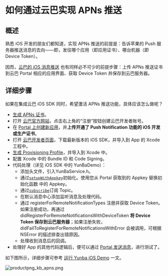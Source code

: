 # 如何通过云巴实现 APNs 推送

## 概述
熟悉 iOS 开发的朋友们都知道，实现 APNs 推送的前提是：告诉苹果的 Push 服务器推送消息的去向——即，发往哪个应用（即应用证书）、哪台机器（即 Device Token）。

因而，[云巴的 iOS 消息推送](ios_kb_ios_push.md) 也有同样必不可少的前提步骤：上传 APNs 推送证书到云巴 Portal 相应的应用界面、获取 Device Token 并保存到云巴服务器。

## 详细步骤
如果在集成云巴 iOS SDK 同时，希望激活 APNs 推送功能，具体应该怎么做呢？

- [生成 APNs 证书](ios_kb_create_apns_certificate.md)。
- 打开 [云巴官方网站](https://yunba.io)，点击右上角的“注册”按钮创建云巴开发者账号。
- 在 [Portal 上创建新应用](product_kb_portal.md#如何在云巴-portal-上创建新应用)，并**上传开通了 Push Notification 功能的 iOS 开发或生产证书**。
- 打开 [云巴开发者页面](https://yunba.io/developers)，下载最新版本的 iOS SDK，并导入到 App 的 Xcode 工程中。
- [生成 Provisioning Profile](ios_kb_create_provisioning_profile.md)，并导入到 Xcode 中。
- 配置 Xcode 中的 Bundle ID 和 Code Signing。
- 代码处理（详见 iOS SDK 中的 YunBaDemo）：
  - 添加头文件，引入YunBaService.h。
  - 通过[`setupWithAppkey`](ios_sdk_api_manual.md#setup)初始化。使用您从 Portal 获取到的 Appkey 替换初始化函数  中的 Appkey。
  - 通过[`subscribe`](ios_sdk_api_manual.md#subscribe)订阅 Topic。
  - 在默认消息中心添加监听消息及处理代码。
  - 通过 registerForRemoteNotificationTypes 注册并获取 Device Token。如果注册成功，再通过 didRegisterForRemoteNotificationsWithDeviceToken **将 Device Token 保存到云巴服务器**；如果注册失败，didFailToRegisterForRemoteNotificationsWithError 会被调用，可根据 NSError 的描述排查出错原因。
  - 处理收到消息后的回调。
- 处理好 App 的其他代码逻辑后，便可以通过 [Portal 发送消息](product_kb_portal.md#利用云巴-portal-发布消息)，进行测试了。

如下图所示，详细步骤可参考 [运行 Yunba iOS Demo](ios_demo_quick_start.md) 一文。


![productpng_kb_apns.png](https://raw.githubusercontent.com/yunba/docs/master/image/productpng_kb_apns.png)
